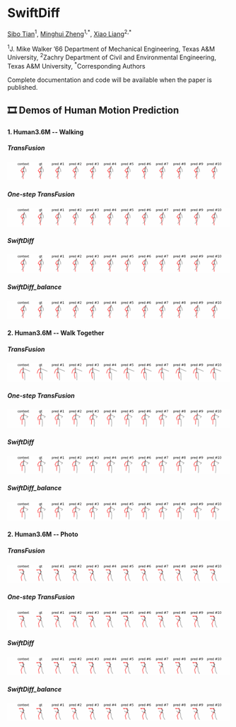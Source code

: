 # SwiftDiff

[Sibo Tian](https://scholar.google.com/citations?hl=en&user=fv-tcZIAAAAJ)<sup>1</sup>, [Minghui Zheng](https://engineering.tamu.edu/mechanical/profiles/zheng-minghui.html)<sup>1,\*</sup>, [Xiao Liang](https://engineering.tamu.edu/civil/profiles/liang-xiao.html)<sup>2,\*</sup>

<sup>1</sup>J. Mike Walker ’66 Department of Mechanical Engineering, Texas A&M University, <sup>2</sup>Zachry Department of Civil and Environmental Engineering, Texas A&M University, <sup>\*</sup>Corresponding Authors

Complete documentation and code will be available when the paper is published.

## 🎞 Demos of Human Motion Prediction

#### 1. Human3.6M -- Walking
##### TransFusion
![](assets/TransFusion_Walking.gif)
##### One-step TransFusion
![](assets/One_Step_TransFusion_Walking.gif)
##### SwiftDiff
![](assets/SwiftDiff_Walking.gif)
##### SwiftDiff_balance
![](assets/SwiftDiff_Balance_Walking.gif)
#### 2. Human3.6M -- Walk Together
##### TransFusion
![](assets/TransFusion_WalkTogether.gif)
##### One-step TransFusion
![](assets/One_Step_TransFusion_WalkTogether.gif)
##### SwiftDiff
![](assets/SwiftDiff_WalkTogether.gif)
##### SwiftDiff_balance
![](assets/SwiftDiff_Balance_WalkTogether.gif)
#### 2. Human3.6M -- Photo
##### TransFusion
![](assets/TransFusion_Photo.gif)
##### One-step TransFusion
![](assets/One_Step_TransFusion_Photo.gif)
##### SwiftDiff
![](assets/SwiftDiff_Photo.gif)
##### SwiftDiff_balance
![](assets/SwiftDiff_Balance_Photo.gif)
